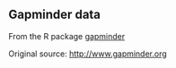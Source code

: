 ## Gapminder data

From the R package [gapminder](https://github.com/jennybc/gapminder)

Original source: <http://www.gapminder.org>
